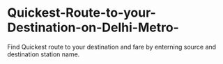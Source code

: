 # Quickest-Route-to-your-Destination-on-Delhi-Metro-
Find Quickest route to your destination and fare by enterning source and destination station name.
